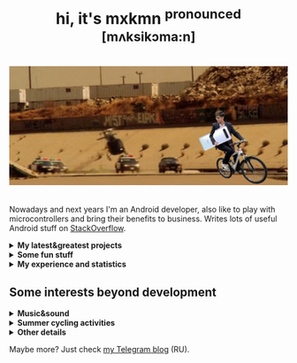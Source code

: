 <h1 align="center">

hi, it's mxkmn <sup>pronounced [mʌksikɔma:n]</sup>

![Someday in 2020](photos/header.jpg)

</h1>

Nowadays and next years I'm an Android developer, also like to play with microcontrollers and bring their benefits to business. Writes lots of useful Android stuff on [StackOverflow](https://stackoverflow.com/users/12544067/mxkmn?tab=answers).

<details><summary><b>My latest&greatest projects</b></summary>

---

|<img src="photos/projects/chronus_icon.webp" alt="icon" width="48px">|chronus|[news at <img src="photos/assets/tg_icon.png" alt="Telegram icon" width="48px">](https://t.me/chronusapp)|[download on <img src="photos/assets/gp_icon.webp" alt="Google Play icon" width="48px">](https://play.google.com/store/apps/details?id=mxkmn.chronus)|
|:-:|:-:|:-:|:-:|

https://github.com/user-attachments/assets/68fcfb1c-24e9-4ce6-aef1-417f1f566e2e

Just the best university timetable app in the world. It automatically adds schedule to the Android pre-installed calendar, allowing it to be displayed in any widget or on a smartwatches. Works by parsing web pages and automatically synronises data several times a day.

|Stack|
|:-:|

* UI: Compose; Compose Navigation; Material3; Splashscreen API; Dynamic theming on Android 8.1+; [Self-written compose permissions handling](https://stackoverflow.com/questions/60608101/how-request-permissions-with-jetpack-compose/77027650#77027650); Notifications.
* Architecture: Multimodule; Single Activity; MVI/UDF/Clean Architecture with Jetpack ViewModel and Kotlin Flows; Coroutines; Dagger Hilt.
* Network and connections: [WorkManager](https://stackoverflow.com/a/77812387/12544067); Calendar Provider (ContentResolver); JSoup; Ktor Client; Kotlin Serialization.
* Local memory: Room; DataStore.
* Tools and testing: Baseline/Startup Profiles; Tracer by OK.Tech; Detekt; KtLint; Gradle convention plugins.

|Additional info|
|:-:|

Hated WorkManager, check my story at StackOverflow (follow the link by clicking on WorkManager above).

---

|<img src="photos/projects/tracker_icon.webp" alt="icon" width="48px">|Offline tracker|
|:-:|:-:|

<img src="photos/projects/tracker.jpg" alt="Screenshots" width="70%" />

An application to track people in an area without internet coverage. Receives data from trackers via BLE (they locate with GPS and communicate via LoRa in a mesh network), which were developed with me. Offline-first approach. Application developed entirely by me on behalf of the Irkutsk Oil Company.

|Stack|
|:-:|

* UI: Compose; Material3; Splashscreen API; [Self-written compose permissions handling](https://stackoverflow.com/questions/60608101/how-request-permissions-with-jetpack-compose/77027650#77027650); OpenStreetMap with Osmdroid library.
* Architecture: Multimodule approach in monorepository for all Irkutsk Oil projects; Single Activity; MVI/UDF/Clean Architecture with Jetpack ViewModel and Kotlin Flows; Coroutines; Dagger Hilt.
* Network and connections: Ktor Client; Kotlin Serialization; [Bluetooth LE](https://stackoverflow.com/questions/78731848/how-do-i-make-a-ble-connection-to-a-peripheral-with-kotlin-multiplatform-or-nati/78731849#78731849); Protobufs (to use extended Meshtastic protocol).
* Local memory: Room.
* Tools and testing: Tracer by OK.Tech; Detekt; KtLint; Gradle convention plugins; MockK; Compose Tests.

|Migrations since project start|
|:-:|

* Singlemodule -> Multimodule;
* Default repository -> Monorepo for Irkutsk Oil;
* Google Maps (Maps Compose library) -> Google Maps (Views) -> OpenStreetMap via Osmdroid library (Views);
* BLE via pure Android SDK -> Kable lib;
* Self-made firmware for microcontroller -> [Meshtastic](https://meshtastic.org/) based modified firmware (so I had to understand the workings of Meshtastic's Protobuf-based communication protocol without documentation);
* Network connections via pure OkHttp -> Ktor Client;
* Accompanist permissions handling -> Self-written permissions handling for Compose;
* Gradle with Groovy -> Gradle with Kotlin and Gradle convention plugins;
* Firebase Crashlytics/Analytics -> Tracer ([adv](https://apptracer.ru/doc/about)an[ced](https://habr.com/ru/companies/vk/articles/757416/) crashlytic and monitoring service).

|Additional info|
|:-:|

Thanks to experience, I now know that GMaps for Compose is very unstable and it makes sense to use an implementation of all actions via View and an additional class to abstract the map capabilities. Migrated to OSM at the request of the customer.

Also it's my graduation work:

|[Graduation work (RU)](pdfs/graduation_work/work.pdf)|[Presentation (RU)](pdfs/graduation_work/presentation_ru.pdf)|[Presentation (EN)](pdfs/graduation_work/presentation_en.pdf)|
|:-:|:-:|:-:|

---

|<img src="photos/projects/laundry_icon.webp" alt="icon" width="48px">|Laundry accounting|
|:-:|:-:|

<img src="photos/projects/laundry.jpg" alt="Screenshots" width="70%" />

An application for linen accounting in laundries. Receives employee data from an RFID scanner via BLE, which was developed in team with me. Offline-first approach. Developed completely by me by order of Irkutsk Oil Company.

|Stack|
|:-:|

* UI: Compose; Compose Navigation; Material3; Splashscreen API; [Self-written compose permissions handling](https://stackoverflow.com/questions/60608101/how-request-permissions-with-jetpack-compose/77027650#77027650).
* Architecture: Multimodule approach in monorepository for all Irkutsk Oil projects; Single Activity; MVI/UDF/Clean Architecture with Jetpack ViewModel and Kotlin Flows; Coroutines; Dagger Hilt.
* Network and connections: Ktor Client; Kotlin Serialization; [Bluetooth LE](https://stackoverflow.com/questions/78731848/how-do-i-make-a-ble-connection-to-a-peripheral-with-kotlin-multiplatform-or-nati/78731849#78731849).
* Local memory: Room; DataStore; [Storage Access Framework](https://stackoverflow.com/questions/64720379/writing-many-files-on-android-11/77087157#77087157); [.xlsx creation](https://stackoverflow.com/questions/50738119/how-to-create-and-write-to-excel-file-xlsx/77171826#77171826).
* Tools and testing: Detekt; KtLint; Gradle convention plugins.

|Additional info|
|:-:|

As this was the second project for Irkutsk Oil Company, a monorepository was established for all current and future projects, which increased development speed by times and greatly improved code quality and component reusability.

---

|In not presented projects also worked with|
|:-:|

* UI: XML with Fragments; Navigation Component; Material2; View Binding.
* Architecture: Foreground Services; MVVM; LiveData; Dagger 2.
* Network and connections: Retrofit; GSON serialization; WorkManager; GPS via Fused Location Provider.
* Tools, testing and other: Mockito; Espresso; iBeacon.

---

</details>

<details><summary><b>Some fun stuff</b></summary>

---

### At Summer Schools 2022 by Yandex Academy

![My Yandex team](photos/fun_stuff/yandex_team.jpg)

<img src="photos/fun_stuff/yandex_certificate.jpg" alt="Yandex certificate" width="70%" />

### At MDev Hackathon 2023 by Samsung IT Academy

![My MDev team](photos/fun_stuff/mdev_team.jpg)

<img src="photos/fun_stuff/mdev_certificate.jpg" alt="MDev certificate" width="70%" />

We've got [max rating](https://github.com/mxkmn/HackathonAndroidBlindy?tab=readme-ov-file#result), but 2nd place :/

### My [weather station](https://github.com/mxkmn/Esp8266WeatherStation/blob/main/README_ru.md)

Built almost from scratch in 2021. It's cool, but I want to rebuild it again (to use new MCU and support RTOS features, make it smaller and also rewrite some crappy code).

![Photo](photos/fun_stuff/weatherstation.jpg)

### With [Vlad Savin](https://t.me/VladSavin) at the punk garage "Glotka" (2023)

![Photo](photos/fun_stuff/bestie.jpg)

---

</details>

<details><summary><b>My experience and statistics</b></summary>

I've worked as an individual and as a team developer in a startup and small outstaff studio.

As a student participated in 9 hackathons, taking 2nd place twice and 3rd place four times. One day I'll get the first, hopefully.

Loving coding since 2015, professionally since 2021. [My CV (RU)](pdfs/cv.pdf)

---

Last days from [my Code::Stats](https://codestats.net/users/mxkmn):

![History graph](https://codestats-readme.wegfan.cn/history-graph/mxkmn?bg_color=111&text_color=aaa&grid_color=333&language_colors=["3e4053","cc4b48","518fbd","ba7a2b","60bd68","f17cb0","b2912f","c71585","b276b2"])

</details>

## Some interests beyond development

<details><summary><b>Music&sound</b></summary>

Because everyone likes it and writes about on personal pages 🥱.

So, if you want to know about my taste in melodic screamo kircore rap: [Deezer profile](http://deezer.com/en/profile/4884764102). Or just click on your ultra-random button: [a](https://www.youtube.com/watch?v=bIgBj-G1Vj0) [b](https://www.youtube.com/watch?v=PE3UMiIUaXY) [c](https://www.youtube.com/watch?v=6Gha9xrM10w) [d](https://www.youtube.com/watch?v=JiQHclg_648) [e](https://www.youtube.com/watch?v=wobbf3lb2nk) [f](photos/my_foot.jpg) [g](https://www.youtube.com/watch?v=iVvXB-Vwnco) [h](https://www.youtube.com/watch?v=xuhZtyAwBdE) [i](https://www.youtube.com/watch?v=8dnJpuWuGn8) [j](https://www.youtube.com/watch?v=Yt0kHiRsnHA) [k](https://www.youtube.com/watch?v=t_gRKiXg3Ao) [l](https://www.youtube.com/watch?v=jDcB8FxLFkc) [m](https://www.youtube.com/watch?v=GnvWQVidGS0) [n](https://www.youtube.com/watch?v=d9yJ2WNL-z0) [o](https://www.youtube.com/watch?v=JWVUq-dViWM) [p](https://www.youtube.com/watch?v=lf0d7Dcfcew) [q](https://www.youtube.com/watch?v=0TSuZfQ3ZfI) [r](https://www.youtube.com/watch?v=v9bzFBCMWSw) [s](https://www.youtube.com/watch?v=mY_oDyqRM1A) [t](https://www.youtube.com/watch?v=x7BObbvFPtI) [u](https://www.youtube.com/watch?v=YnGRrWNOZ4E) [v](https://www.youtube.com/watch?v=kqPZltX1dHk) [w](https://www.youtube.com/watch?v=L5dIOnTuRWY) [x](https://www.youtube.com/watch?v=yh3Cy4NuuF8) [y](https://www.youtube.com/watch?v=3UkaCLm__NA) [z](https://www.youtube.com/watch?v=_csj6mA7pOA)

It also requires quality audio equipment, figuring it out was fun and it led to a [set of posts with my conclusions](https://4pda.to/forum/index.php?showtopic=975324) (RU). Comparison of 25+ pairs of TWS included. Right now, my choice is the magnificent Noble FoKus Pro.

</details>

<details><summary><b>Summer cycling activities</b></summary>

![Photo 1](photos/bicycle/ph1.jpg)

![Photo 2](photos/bicycle/ph2.jpg)

<img src="photos/bicycle/stats_2024.jpg" alt="Statistics in 2024" width="50%" />

</details>

<details><summary><b>Other details</b></summary>

Interested in style and care about appearance (currently writing an article about it).

I also have a bottle collection 🤠:

![Bottle collection photo](photos/bottles.jpg)

</details>

Maybe more? Just check [my Telegram blog](https://t.me/+huBNjjdh_gRlMjU6) (RU).
